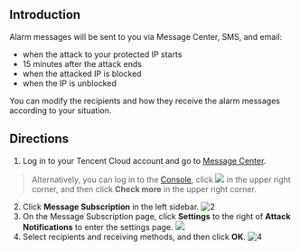 ## Introduction
Alarm messages will be sent to you via Message Center, SMS, and email:
- when the attack to your protected IP starts
- 15 minutes after the attack ends
- when the attacked IP is blocked
- when the IP is unblocked

You can modify the recipients and how they receive the alarm messages according to your situation.

## Directions
1. Log in to your Tencent Cloud account and go to [Message Center](https://console.cloud.tencent.com/message/detail/45743360).
 >Alternatively, you can log in to the [Console](https://console.cloud.tencent.com/dayu/bgp_v2), click <img src="https://main.qcloudimg.com/raw/00487734872fb32f9f58685345cd82ff.png"  style="margin:0;"> in the upper right corner, and then click **Check more** in the upper right corner.

2. Click **Message Subscription** in the left sidebar.
 ![2](https://main.qcloudimg.com/raw/1be871b7d51c56b7259c95553a43dadb.png)
3. On the Message Subscription page, click **Settings** to the right of **Attack Notifications** to enter the settings page.
 ![](https://main.qcloudimg.com/raw/dd5b78ffe4d40c73137f1ba81c7a2583.png)
4. Select recipients and receiving methods, and then click **OK**.
![4](https://main.qcloudimg.com/raw/4585148f7eac8328ec54349aacab54f9.png)

